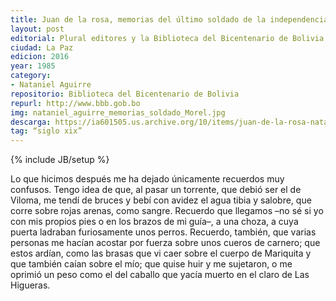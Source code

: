 ```yaml
---
title: Juan de la rosa, memorias del último soldado de la independencia
layout: post
editorial: Plural editores y la Biblioteca del Bicentenario de Bolivia
ciudad: La Paz
edicion: 2016
year: 1985
category:
- Nataniel Aguirre
repositorio: Biblioteca del Bicentenario de Bolivia
repurl: http://www.bbb.gob.bo
img: nataniel_aguirre_memorias_soldado_Morel.jpg
descarga: https://ia601505.us.archive.org/10/items/juan-de-la-rosa-nataniel-aguirre/Juan%20de%20la%20Rosa%20-%20Nataniel%20Aguirre.pdf
tag: “siglo xix”
---
```

{% include JB/setup %}

Lo que hicimos después me ha dejado únicamente recuerdos muy confusos. Tengo idea de que, al pasar un torrente, que debió ser el de Viloma, me tendí de bruces y bebí con avidez el agua tibia y  salobre,  que  corre  sobre  rojas  arenas,  como  sangre.  Recuerdo  que llegamos –no sé si yo con mis propios pies o en los brazos de mi guía–, a una choza, a cuya puerta ladraban furiosamente unos perros. Recuerdo, también, que varias personas me hacían acostar por fuerza sobre unos cueros de carnero; que estos ardían, como las brasas que vi caer sobre el cuerpo de Mariquita y que también caían sobre el mío; que quise huir y me sujetaron, o me oprimió un peso como el del caballo que yacía muerto en el claro de Las Higueras.
